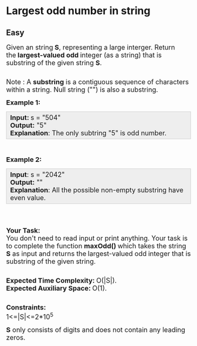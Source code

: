 # Largest odd number in string
## Easy
<div class="problems_problem_content__Xm_eO"><p><span style="font-size:18px">Given an string<strong> S</strong>, representing a large interger. Return the<strong><em>&nbsp;</em>largest-valued odd&nbsp;</strong>integer (as a string) that is substring of the given string <strong>S</strong>.</span></p>

<p><br>
<span style="font-size:18px">Note : A&nbsp;<strong>substring</strong>&nbsp;is a contiguous sequence of characters within a string. Null string ("") is also a substring.</span></p>

<p><span style="font-size:18px"><strong>Example 1:</strong></span></p>

<div style="background: rgb(238, 238, 238); border: 1px solid rgb(204, 204, 204); padding: 5px 10px; --darkreader-inline-bgimage: initial; --darkreader-inline-bgcolor:#222426; --darkreader-inline-border-top:#3e4446; --darkreader-inline-border-right:#3e4446; --darkreader-inline-border-bottom:#3e4446; --darkreader-inline-border-left:#3e4446;" data-darkreader-inline-bgimage="" data-darkreader-inline-bgcolor="" data-darkreader-inline-border-top="" data-darkreader-inline-border-right="" data-darkreader-inline-border-bottom="" data-darkreader-inline-border-left=""><span style="font-size:18px"><strong>Input: </strong>s = "504"<br>
<strong>Output:</strong> "5"<br>
<strong>Explanation</strong>: The only subtring "5" is odd number.</span></div>

<p>&nbsp;</p>

<p><span style="font-size:18px"><strong>Example 2:</strong></span></p>

<div style="background: rgb(238, 238, 238); border: 1px solid rgb(204, 204, 204); padding: 5px 10px; --darkreader-inline-bgimage: initial; --darkreader-inline-bgcolor:#222426; --darkreader-inline-border-top:#3e4446; --darkreader-inline-border-right:#3e4446; --darkreader-inline-border-bottom:#3e4446; --darkreader-inline-border-left:#3e4446;" data-darkreader-inline-bgimage="" data-darkreader-inline-bgcolor="" data-darkreader-inline-border-top="" data-darkreader-inline-border-right="" data-darkreader-inline-border-bottom="" data-darkreader-inline-border-left=""><span style="font-size:18px"><strong>Input</strong>: s = "2042"<br>
<strong>Output:</strong> ""<br>
<strong>Explanation</strong>: All the possible non-empty substring have even value.</span></div>

<p>&nbsp;</p>

<p><br>
<span style="font-size:18px"><strong>Your Task:</strong><br>
You don't need to read input or print anything. Your task is to complete the function <strong>maxOdd()&nbsp;</strong>which takes the string<strong> S</strong>&nbsp;as input&nbsp;and returns the<strong><em>&nbsp;</em></strong>largest-valued odd<strong>&nbsp;</strong>integer&nbsp;that is substring of the given string.</span></p>

<p><br>
<span style="font-size:18px"><strong>Expected Time Complexity:&nbsp;</strong>O(|S|).<br>
<strong>Expected Auxiliary Space:&nbsp;</strong>O(1).</span></p>

<p><br>
<span style="font-size:18px"><strong>Constraints:</strong><br>
1&lt;=|S|&lt;=2*10<sup>5</sup></span></p>

<p><span style="font-size:18px"><strong>S</strong> only consists of digits and does not contain any leading zeros.</span></p>
</div>